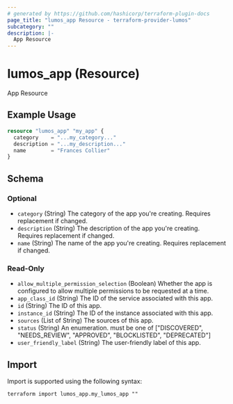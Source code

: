 ```yaml
---
# generated by https://github.com/hashicorp/terraform-plugin-docs
page_title: "lumos_app Resource - terraform-provider-lumos"
subcategory: ""
description: |-
  App Resource
---
```


# lumos_app (Resource)

App Resource

## Example Usage

```terraform
resource "lumos_app" "my_app" {
  category    = "...my_category..."
  description = "...my_description..."
  name        = "Frances Collier"
}
```

<!-- schema generated by tfplugindocs -->
## Schema

### Optional

- `category` (String) The category of the app you're creating. Requires replacement if changed.
- `description` (String) The description of the app you're creating. Requires replacement if changed.
- `name` (String) The name of the app you're creating. Requires replacement if changed.

### Read-Only

- `allow_multiple_permission_selection` (Boolean) Whether the app is configured to allow multiple permissions to be requested at a time.
- `app_class_id` (String) The ID of the service associated with this app.
- `id` (String) The ID of this app.
- `instance_id` (String) The ID of the instance associated with this app.
- `sources` (List of String) The sources of this app.
- `status` (String) An enumeration. must be one of ["DISCOVERED", "NEEDS_REVIEW", "APPROVED", "BLOCKLISTED", "DEPRECATED"]
- `user_friendly_label` (String) The user-friendly label of this app.

## Import

Import is supported using the following syntax:

```shell
terraform import lumos_app.my_lumos_app ""
```
